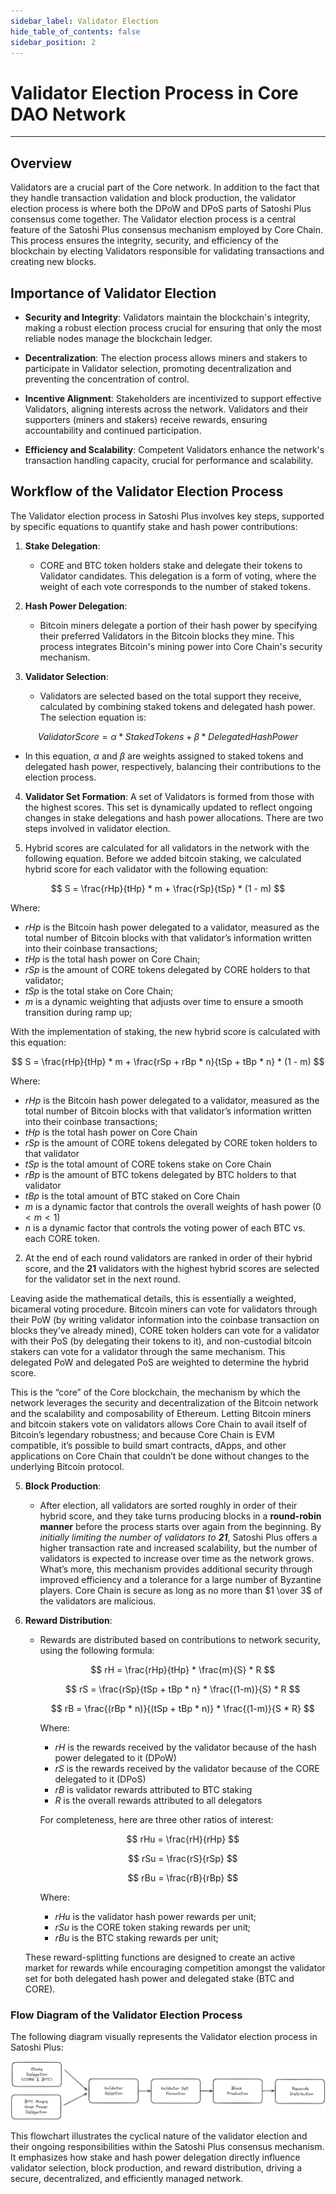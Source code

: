 ```yaml
---
sidebar_label: Validator Election
hide_table_of_contents: false
sidebar_position: 2
---
```


# Validator Election Process in Core DAO Network
---

## Overview

Validators are a crucial part of the Core network. In addition to the fact that they handle transaction validation and block production, the validator election process is where both the DPoW and DPoS parts of Satoshi Plus consensus come together. The Validator election process is a central feature of the Satoshi Plus consensus mechanism employed by Core Chain. This process ensures the integrity, security, and efficiency of the blockchain by electing Validators responsible for validating transactions and creating new blocks. 

## Importance of Validator Election

* **Security and Integrity**: Validators maintain the blockchain's integrity, making a robust election process crucial for ensuring that only the most reliable nodes manage the blockchain ledger.

* **Decentralization**: The election process allows miners and stakers to participate in Validator selection, promoting decentralization and preventing the concentration of control.

* **Incentive Alignment**: Stakeholders are incentivized to support effective Validators, aligning interests across the network. Validators and their supporters (miners and stakers) receive rewards, ensuring accountability and continued participation.

* **Efficiency and Scalability**: Competent Validators enhance the network's transaction handling capacity, crucial for performance and scalability.

## Workflow of the Validator Election Process

The Validator election process in Satoshi Plus involves key steps, supported by specific equations to quantify stake and hash power contributions:

1. **Stake Delegation**:
   - CORE and BTC token holders stake and delegate their tokens to Validator candidates. This delegation is a form of voting, where the weight of each vote corresponds to the number of staked tokens.

2. **Hash Power Delegation**:
   - Bitcoin miners delegate a portion of their hash power by specifying their preferred Validators in the Bitcoin blocks they mine. This process integrates Bitcoin's mining power into Core Chain's security mechanism.

3. **Validator Selection**:
   - Validators are selected based on the total support they receive, calculated by combining staked tokens and delegated hash power. The selection equation is: 
   
$$
   Validator Score = \alpha * {Staked Tokens} + \beta * {Delegated Hash Power} 
$$
   
   - In this equation, $\alpha$ and $\beta$ are weights assigned to staked tokens and delegated hash power, respectively, balancing their contributions to the election process.

4. **Validator Set Formation**:
A set of Validators is formed from those with the highest scores. This set is dynamically updated to reflect ongoing changes in stake delegations and hash power allocations. There are two steps involved in validator election. 

1. Hybrid scores are calculated for all validators in the network with the following equation. Before we added bitcoin staking, we calculated hybrid score for each validator with the following equation:

$$
 S = \frac{rHp}{tHp} * m + \frac{rSp}{tSp} * (1 - m) 
$$

Where:

* $rHp$ is the Bitcoin hash power delegated to a validator, measured as the total number of Bitcoin blocks with that validator’s information written into their coinbase transactions;
* $tHp$ is the total hash power on Core Chain;
* $rSp$ is the amount of CORE tokens delegated by CORE holders to that validator;
* $tSp$ is the total stake on Core Chain;
* $m$ is a dynamic weighting that adjusts over time to ensure a smooth transition during ramp up;

With the implementation of staking, the new hybrid score is calculated with this equation:

$$
 S = \frac{rHp}{tHp} * m + \frac{rSp + rBp * n}{tSp + tBp * n} * (1 - m) 
$$

Where:

* $rHp$ is the Bitcoin hash power delegated to a validator, measured as the total number of Bitcoin blocks with that validator’s information written into their coinbase transactions;
* $tHp$ is the total hash power on Core Chain
* $rSp$ is the amount of CORE tokens delegated by CORE token holders to that validator
* $tSp$ is the total amount of CORE tokens stake on Core Chain
* $rBp$ is the amount of BTC tokens delegated by BTC holders to that validator
* $tBp$ is the total amount of BTC staked on Core Chain
* $m$ is a dynamic factor that controls the overall weights of hash power $(0 < m <1)$
* $n$ is a dynamic factor that controls the voting power of each BTC vs. each CORE token.

2. At the end of each round validators are ranked in order of their hybrid score, and the **21** validators with the highest hybrid scores are selected for the validator set in the next round.

Leaving aside the mathematical details, this is essentially a weighted, bicameral voting procedure. Bitcoin miners can vote for validators through their PoW (by writing validator information into the coinbase transaction on blocks they’ve already mined), CORE token holders can vote for a validator with their PoS (by delegating their tokens to it), and non-custodial bitcoin stakers can vote for a validator through the same mechanism. This delegated PoW and delegated PoS are weighted to determine the hybrid score.

This is the “core” of the Core blockchain, the mechanism by which the network leverages the security and decentralization of the Bitcoin network and the scalability and composability of Ethereum. Letting Bitcoin miners and bitcoin stakers vote on validators allows Core Chain to avail itself of Bitcoin’s legendary robustness; and because Core Chain is EVM compatible, it’s possible to build smart contracts, dApps, and other applications on Core Chain that couldn’t be done without changes to the underlying Bitcoin protocol.

5. **Block Production**:
   - After election, all validators are sorted roughly in order of their hybrid score, and they take turns producing blocks in a **round-robin manner** before the process starts over again from the beginning. By _initially limiting the number of validators to **21**_, Satoshi Plus offers a higher transaction rate and increased scalability, but the number of validators is expected to increase over time as the network grows. What’s more, this mechanism provides additional security through improved efficiency and a tolerance for a large number of Byzantine players. Core Chain is secure as long as no more than $1 \over 3$ of the validators are malicious.

6. **Reward Distribution**:
   - Rewards are distributed based on contributions to network security, using the following formula:
 
      $$ 
         rH = \frac{rHp}{tHp} * \frac{m}{S} * R
      $$

      $$
         rS = \frac{rSp}{tSp + tBp * n} * \frac{(1-m)}{S} * R
      $$

      $$
         rB = \frac{(rBp * n)}{(tSp + tBp * n)} * \frac{(1-m)}{S * R}
      $$

      Where: 
      * $rH$ is the rewards received by the validator because of the hash power delegated to it (DPoW)
      * $rS$ is the rewards received by the validator because of the CORE delegated to it (DPoS)
      * $rB$ is validator rewards attributed to BTC staking
      * $R$ is the overall rewards attributed to all delegators

      For completeness, here are three other ratios of interest:

      $$
         rHu = \frac{rH}{rHp}
      $$

      $$
         rSu = \frac{rS}{rSp}
      $$

      $$
         rBu = \frac{rB}{rBp}
      $$

      Where:
      * $rHu$ is the validator hash power rewards per unit;
      * $rSu$ is the CORE token staking rewards per unit;
      * $rBu$ is the BTC staking rewards per unit;

   These reward-splitting functions are designed to create an active market for rewards while encouraging competition amongst the validator set for both delegated hash power and delegated stake (BTC and CORE). 

### Flow Diagram of the Validator Election Process

The following diagram visually represents the Validator election process in Satoshi Plus:

![validator-election-flow](../../../static/img/staoshi-plus/validator-election-flow.png)

This flowchart illustrates the cyclical nature of the validator election and their ongoing responsibilities within the Satoshi Plus consensus mechanism. It emphasizes how stake and hash power delegation directly influence validator selection, block production, and reward distribution, driving a secure, decentralized, and efficiently managed network.